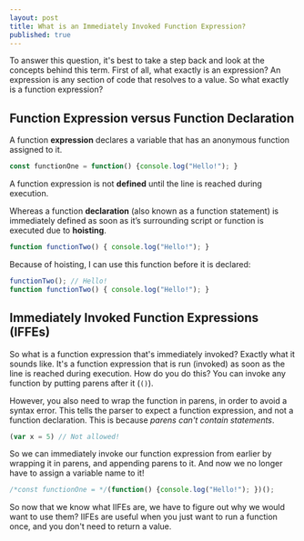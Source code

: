 ```yaml
---
layout: post
title: What is an Immediately Invoked Function Expression?
published: true
---
```


To answer this question, it's best to take a step back and look at the concepts behind this term. First of all, what exactly is an expression? An expression is any section of code that resolves to a value. So what exactly is a function expression?

## Function Expression versus Function Declaration

A function **expression** declares a variable that has an anonymous function assigned to it.

```javascript
const functionOne = function() {console.log("Hello!"); }
```
A function expression is not **defined** until the line is reached during execution.

Whereas a function **declaration** (also known as a function statement) is immediately defined as soon as it’s surrounding script or function is executed due to **hoisting**.

```javascript
function functionTwo() { console.log("Hello!"); }
```

Because of hoisting, I can use this function before it is declared:

```javascript
functionTwo(); // Hello!
function functionTwo() { console.log("Hello!"); }
```

## Immediately Invoked Function Expressions (IFFEs)

So what is a function expression that's immediately invoked? Exactly what it sounds like. It's a function expression that is run (invoked) as soon as the line is reached during execution.
How do you do this? You can invoke any function by putting parens after it (`()`).

However, you also need to wrap the function in parens, in order to avoid a syntax error. This tells the parser to expect a function expression, and not a function declaration. This is because *parens can't contain statements*.

```javascript
(var x = 5) // Not allowed!
```
So we can immediately invoke our function expression from earlier by wrapping it in parens, and appending parens to it. And now we no longer have to assign a variable name to it!
```javascript
/*const functionOne = */(function() {console.log("Hello!"); })();
```
So now that we know what IIFEs are, we have to figure out why we would want to use them? IIFEs are useful when you just want to run a function once, and you don't need to return a value.




